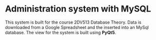# Administration system with MySQL
This system is built for the course 2DV513 Database Theory. Data is downloaded from a Google Spreadsheet and the inserted into an MySql database. The view for the system is built using **PyQt5**.